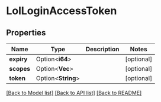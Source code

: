 # LolLoginAccessToken

## Properties

Name | Type | Description | Notes
------------ | ------------- | ------------- | -------------
**expiry** | Option<**i64**> |  | [optional]
**scopes** | Option<**Vec<String>**> |  | [optional]
**token** | Option<**String**> |  | [optional]

[[Back to Model list]](../README.md#documentation-for-models) [[Back to API list]](../README.md#documentation-for-api-endpoints) [[Back to README]](../README.md)


